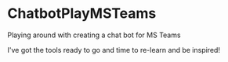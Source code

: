 # ChatbotPlayMSTeams
Playing around with creating a chat bot for MS Teams

I've got the tools ready to go and time to re-learn and be inspired!
